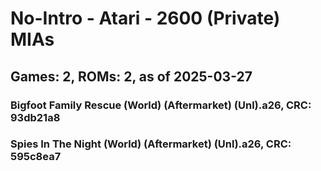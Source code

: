# No-Intro - Atari - 2600 (Private) MIAs
## Games: 2, ROMs: 2, as of 2025-03-27

### Bigfoot Family Rescue (World) (Aftermarket) (Unl).a26, CRC: 93db21a8
### Spies In The Night (World) (Aftermarket) (Unl).a26, CRC: 595c8ea7
